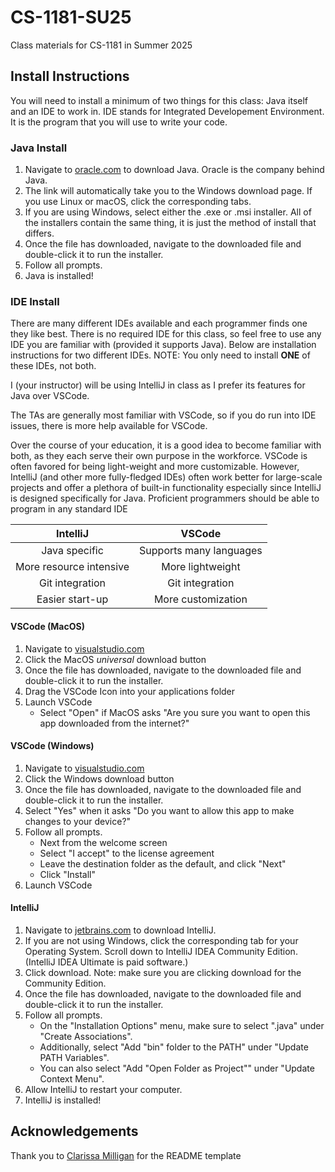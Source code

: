 # CS-1181-SU25
Class materials for CS-1181 in Summer 2025

## Install Instructions
You will need to install a minimum of two things for this class: Java itself and an IDE to work in. IDE stands for Integrated Developement Environment. It is the program that you will use to write your code.

### Java Install
1. Navigate to [oracle.com](https://www.oracle.com/java/technologies/downloads/#jdk23-windows) to download Java. Oracle is the company behind Java.
2. The link will automatically take you to the Windows download page. If you use Linux or macOS, click the corresponding tabs.
3. If you are using Windows, select either the .exe or .msi installer. All of the installers contain the same thing, it is just the method of install that differs.
4. Once the file has downloaded, navigate to the downloaded file and double-click it to run the installer.
5. Follow all prompts.
6. Java is installed!

### IDE Install
There are many different IDEs available and each programmer finds one they like best. There is no required IDE for this class, so feel free to use any IDE you are familiar with (provided it supports Java). Below are installation instructions for two different IDEs. NOTE: You only need to install **ONE** of these IDEs, not both.

I (your instructor) will be using IntelliJ in class as I prefer its features for Java over VSCode.

The TAs are generally most familiar with VSCode, so if you do run into IDE issues, there is more help available for VSCode.

Over the course of your education, it is a good idea to become familiar with both, as they each serve their own purpose in the workforce. VSCode is often favored for being light-weight and more customizable. However, IntelliJ (and other more fully-fledged IDEs) often work better for large-scale projects and offer a plethora of built-in functionality especially since IntelliJ is designed specifically for Java. Proficient programmers should be able to program in any standard IDE

|**IntelliJ**|**VSCode**|
|:---:|:---:|
| Java specific | Supports many languages |
| More resource intensive | More lightweight |
| Git integration | Git integration |
| Easier start-up | More customization |


#### VSCode (MacOS)
1. Navigate to [visualstudio.com](https://code.visualstudio.com/download)
2. Click the MacOS *universal* download button
3. Once the file has downloaded, navigate to the downloaded file and double-click it to run the installer.
4. Drag the VSCode Icon into your applications folder
5. Launch VSCode
   * Select "Open" if MacOS asks "Are you sure you want to open this app downloaded from the internet?"

#### VSCode (Windows)
1. Navigate to [visualstudio.com](https://code.visualstudio.com/download)
2. Click the Windows download button
3. Once the file has downloaded, navigate to the downloaded file and double-click it to run the installer.
4. Select "Yes" when it asks "Do you want to allow this app to make changes to your device?"
4. Follow all prompts.
   - Next from the welcome screen
   - Select "I accept" to the license agreement
   - Leave the destination folder as the default, and click "Next"
   - Click "Install"
5. Launch VSCode

#### IntelliJ
1. Navigate to [jetbrains.com](https://www.jetbrains.com/idea/download/?section=windows) to download IntelliJ.
2. If you are not using Windows, click the corresponding tab for your Operating System. Scroll down to IntelliJ IDEA Community Edition. (IntelliJ IDEA Ultimate is paid software.)
3. Click download. Note: make sure you are clicking download for the Community Edition.
4. Once the file has downloaded, navigate to the downloaded file and double-click it to run the installer.
5. Follow all prompts.
   * On the "Installation Options" menu, make sure to select ".java" under "Create Associations".
   * Additionally, select "Add "bin" folder to the PATH" under "Update PATH Variables".
   * You can also select "Add "Open Folder as Project"" under "Update Context Menu".
6. Allow IntelliJ to restart your computer.
7. IntelliJ is installed!


## Acknowledgements
Thank you to [Clarissa Milligan](https://github.com/ClarissaMilligan/) for the README template
